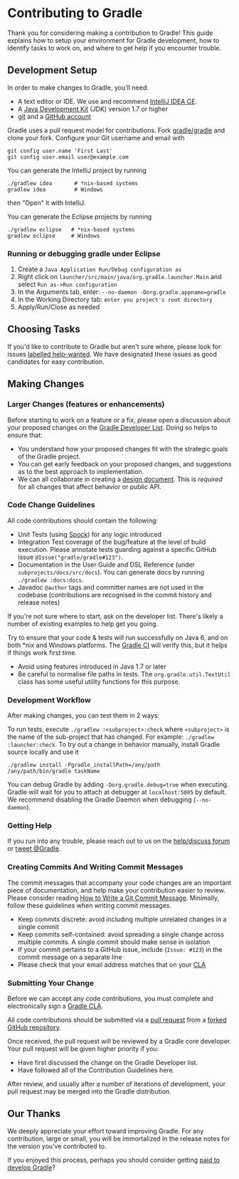 # Contributing to Gradle
Thank you for considering making a contribution to Gradle! This guide explains how to setup your environment for Gradle development, how to identify tasks to work on, and where to get help if you encounter trouble.

## Development Setup
In order to make changes to Gradle, you'll need:

* A text editor or IDE. We use and recommend [IntelliJ IDEA CE](http://www.jetbrains.com/idea/).
* A [Java Development Kit](http://www.oracle.com/technetwork/java/javase/downloads/index.html) (JDK) version 1.7 or higher
* [git](https://git-scm.com/) and a [GitHub account](https://github.com/join)

Gradle uses a pull request model for contributions. Fork [gradle/gradle](https://github.com/gradle/gradle) and clone your fork. Configure your Git username and email with
```
git config user.name 'First Last'
git config user.email user@example.com
```

You can generate the IntelliJ project by running
```
./gradlew idea       # *nix-based systems
gradlew idea         # Windows
```
then "Open" it with IntelliJ.

You can generate the Eclipse projects by running
```
./gradlew eclipse   # *nix-based systems
gradlew eclipse     # Windows
```

### Running or debugging gradle under Eclipse
1. Create a `Java Application Run/Debug configuration as`
2. Right click on `launcher/src/main/java/org.gradle.launcher.Main` and select `Run as->Run configuration`
3. In the Arguments tab, enter: `--no-daemon -Dorg.gradle.appname=gradle`
4. In the Working Directory tab: `enter you project's root directory`
5. Apply/Run/Close as needed


## Choosing Tasks
If you'd like to contribute to Gradle but aren't sure where, please look for issues [labelled help-wanted](https://github.com/gradle/gradle/labels/help-wanted). We have designated these issues as good candidates for easy contribution.

## Making Changes

### Larger Changes (features or enhancements)
Before starting to work on a feature or a fix, please open a discussion about your proposed changes on the [Gradle Developer List](https://groups.google.com/forum/#!forum/gradle-dev).
Doing so helps to ensure that:
* You understand how your proposed changes fit with the strategic goals of the Gradle project.
* You can get early feedback on your proposed changes, and suggestions as to the best approach to implementation.
* We can all collaborate in creating a [design document](../design-docs). This is _required_ for all changes that affect behavior or public API.
    
### Code Change Guidelines
All code contributions should contain the following:

* Unit Tests (using [Spock](http://spockframework.org/spock/docs/1.1-rc-2/index.html)) for any logic introduced
* Integration Test coverage of the bug/feature at the level of build execution. Please annotate tests guarding against a specific GitHub issue `@Issue("gradle/gradle#123")`.
* Documentation in the User Guide and DSL Reference (under `subprojects/docs/src/docs`). You can generate docs by running `./gradlew :docs:docs`.
* Javadoc `@author` tags and committer names are not used in the codebase (contributions are recognised in the commit history and release notes)

If you're not sure where to start, ask on the developer list. There's likely a number of existing examples to help get you going.

Try to ensure that your code & tests will run successfully on Java 6, and on both *nix and Windows platforms.
The [Gradle CI](http://builds.gradle.org/) will verify this, but it helps if things work first time.

* Avoid using features introduced in Java 1.7 or later
* Be careful to normalise file paths in tests. The `org.gradle.util.TextUtil` class has some useful utility functions for this purpose.

### Development Workflow
After making changes, you can test them in 2 ways:

To run tests, execute `./gradlew :<subproject>:check` where `<subproject>` is the name of the sub-project that has changed. For example: `./gradlew :launcher:check`.
To try out a change in behavior manually, install Gradle source locally and use it
```
./gradlew install -Pgradle_installPath=/any/path
/any/path/bin/gradle taskName
```

You can debug Gradle by adding `-Dorg.gradle.debug=true` when executing. Gradle will wait for you to attach at debugger at `localhost:5005` by default. We recommend disabling the Gradle Daemon when debugging (`--no-daemon`).

### Getting Help
If you run into any trouble, please reach out to us on the [help/discuss forum](https://discuss.gradle.org/c/help-discuss) or [tweet @Gradle](https://twitter.com/gradle).

### Creating Commits And Writing Commit Messages
The commit messages that accompany your code changes are an important piece of documentation, and help make your contribution easier to review.
Please consider reading [How to Write a Git Commit Message](http://chris.beams.io/posts/git-commit/). Minimally, follow these guidelines when writing commit messages.

* Keep commits discrete: avoid including multiple unrelated changes in a single commit
* Keep commits self-contained: avoid spreading a single change across multiple commits. A single commit should make sense in isolation
* If your commit pertains to a GitHub issue, include (`Issue: #123`) in the commit message on a separate line
* Please check that your email address matches that on your [CLA](http://gradle.org/cla)

### Submitting Your Change
Before we can accept any code contributions, you must complete and electronically sign a [Gradle CLA](http://gradle.org/cla).

All code contributions should be submitted via a [pull request](https://help.github.com/articles/using-pull-requests) from a [forked GitHub repository](https://help.github.com/articles/fork-a-repo).

Once received, the pull request will be reviewed by a Gradle core developer. Your pull request will be given higher priority if you:
* Have first discussed the change on the Gradle Developer list.
* Have followed all of the Contribution Guidelines here.

After review, and usually after a number of iterations of development, your pull request may be merged into the Gradle distribution.

## Our Thanks
We deeply appreciate your effort toward improving Gradle. For any contribution, large or small, you will be immortalized in the release notes for the version you've contributed to. 
  
If you enjoyed this process, perhaps you should consider getting [paid to develop Gradle](https://gradle.com/careers)? 




